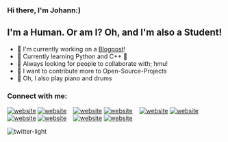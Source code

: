 ### Hi there, I'm Johann:)

## I'm a Human. Or am I? Oh, and I'm also a Student!

- 🔗 I'm currently working on a [Blogpost](https://medium.com/@johann-klf)!
- 🌱 Currently learning Python and C++ 🌙
- 🎯 Always looking for people to collaborate with; hmu!
- 📌 I want to contribute more to Open-Source-Projects
- 🎼 Oh, I also play piano and drums

### Connect with me:

[![website](https://user-images.githubusercontent.com/85245989/194774121-6fca14fa-f09b-4171-9074-b6c334318dbc.svg)](https://dsc.bio/qqq)
[![website](https://user-images.githubusercontent.com/85245989/194774122-29085477-73dc-4204-91fa-8deeddf232d8.svg)](https://dsc.bio/qqq)
&nbsp;&nbsp;
[![website](https://user-images.githubusercontent.com/85245989/194774149-069bd318-894b-42b4-a0b6-81cf3118c516.svg)](https://medium.com/@johann-klf)
[![website](https://user-images.githubusercontent.com/85245989/194774151-312d0eb7-d6c4-45e8-9024-db895d4f70d2.svg)](https://medium.com/@johann-klf)
&nbsp;&nbsp;
[![website](https://user-images.githubusercontent.com/85245989/194774220-2694c20d-44a1-4633-8d0e-07f84a9747e6.svg)](https://twitter.com/r7ved)
[![website](./icons/twitter-dark.svg)](https://twitter.com/r7ved)
&nbsp;&nbsp;
[![website](./icons/linkedin-light.svg)](https://www.linkedin.com/in/johann-kleindopf-408993241)
[![website](./icons/linkedin-dark.svg)](https://www.linkedin.com/in/johann-kleindopf-408993241)
&nbsp;&nbsp;
[![website](./icons/instagram-light.svg)](https://www.instagram.com/johann.klf)
[![website](./icons/instagram-dark.svg)](https://www.instagram.com/johann.klf)



![twitter-light](https://user-images.githubusercontent.com/85245989/194774220-2694c20d-44a1-4633-8d0e-07f84a9747e6.svg)
